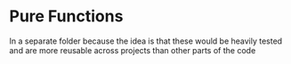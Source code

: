 # Pure Functions

In a separate folder because the idea is that these would be heavily tested and are more reusable across projects than other parts of the code